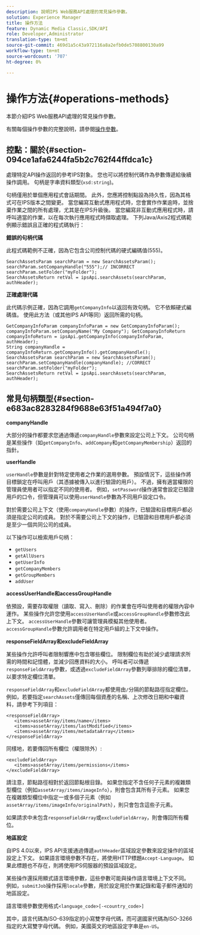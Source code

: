 ```yaml
---
description: 說明IPS Web服務API處理的常見操作參數。
solution: Experience Manager
title: 操作方法
feature: Dynamic Media Classic,SDK/API
role: Developer,Administrator
translation-type: tm+mt
source-git-commit: 469d1a5c43a972116a8a2efb0de5708800130a99
workflow-type: tm+mt
source-wordcount: '707'
ht-degree: 0%

---
```



# 操作方法{#operations-methods}

本節介紹IPS Web服務API處理的常見操作參數。

有關每個操作參數的完整說明，請參閱[操作參數](/help/aem-ips-api/operations/c-operations-intro/c-methods/c-methods.md)。

## 控點：關於{#section-094ce1afa6244fa5b2c762f44ffdca1c}

處理特定API操作返回的參考IPS對象。 您也可以將控制代碼作為參數傳遞給後續操作調用。 句柄是字串資料類型(`xsd:string`)。

句柄僅用於單個應用程式會話期間。 此外，您應將控制點設為持久性，因為其格式可在IPS版本之間變更。 當您編寫互動式應用程式時，您會實作作業逾時，並捨棄作業之間的所有處理，尤其是在IPS升級後。 當您編寫非互動式應用程式時，請呼叫適當的作業，以在每次執行應用程式時擷取處理。 下列Java/Axis2程式碼範例顯示錯誤且正確的程式碼執行：

**錯誤的句柄代碼**

此程式碼範例不正確，因為它包含公司控制代碼的硬式編碼值(555)。

```
SearchAssetsParam searchParam = new SearchAssetsParam(); searchParam.setCompanyHandle("555");// INCORRECT 
searchParam.setFolder("myFolder"); 
SearchAssetsReturn retVal = ipsApi.searchAssets(searchParam, authHeader);
```

**正確處理代碼**

此代碼示例正確，因為它調用`getCompanyInfo`以返回有效句柄。 它不依賴硬式編碼值。 使用此方法（或其他IPS API等同）返回所需的句柄。

```
GetCompanyInfoParam companyInfoParam = new GetCompanyInfoParam(); 
companyInfoParam.setCompanyName("My Company"); GetCompanyInfoReturn companyInfoReturn = ipsApi.getCompanyInfo(companyInfoParam, authHeader); 
String companyHandle = companyInfoReturn.getCompanyInfo().getCompanyHandle(); 
SearchAssetsParam searchParam = new SearchAssetsParam(); searchParam.setCompanyHandle(companyHandle); //CORRECT 
searchParam.setFolder("myFolder"); 
SearchAssetsReturn retVal = ipsApi.searchAssets(searchParam, authHeader);
```

## 常見句柄類型{#section-e683ac8283284f9688e63f51a494f7a0}

**companyHandle**

大部分的操作都要求您通過傳遞`companyHandle`參數來設定公司上下文。 公司句柄是某些操作（如`getCompanyInfo`、`addCompany`和`getCompanyMembership`）返回的指針。

**userHandle**

`userHandle`參數是針對特定使用者之作業的選用參數。 預設情況下，這些操作將目標鎖定在呼叫用戶（其憑據被傳入以進行驗證的用戶）。 不過，擁有適當權限的管理員使用者可以指定不同的使用者。 例如，`setPassword`操作通常會設定已驗證用戶的口令，但管理員可以使用`userHandle`參數為不同用戶設定口令。

對於需要公司上下文（使用`companyHandle`參數）的操作，已驗證和目標用戶都必須是指定公司的成員。 對於不需要公司上下文的操作，已驗證和目標用戶都必須是至少一個共同公司的成員。

以下操作可以檢索用戶句柄：

* `getUsers`
* `getAllUsers`
* `getUserInfo`
* `getCompanyMembers`
* `getGroupMembers`
* `addUser`

**accessUserHandle和accessGroupHandle**

依預設，需要存取權限（讀取、寫入、刪除）的作業會在呼叫使用者的權限內容中運作。 某些操作允許您使用`accessUserHandle`或`accessGroupHandle`參數修改此上下文。 `accessUserHandle`參數可讓管理員模擬其他使用者。 `accessGroupHandle`參數允許調用者在特定用戶組的上下文中操作。

**responseFieldArray和excludeFieldArray**

某些操作允許呼叫者限制響應中包含哪些欄位。 限制欄位有助於減少處理請求所需的時間和記憶體，並減少回應資料的大小。 呼叫者可以傳遞`responseFieldArray`參數，或透過`excludeFieldArray`參數列舉排除的欄位清單，以要求特定欄位清單。

`responseFieldArray`和`excludeFieldArray`都使用由`/`分隔的節點路徑指定欄位。 例如，若要指定`searchAssets`僅傳回每個資產的名稱、上次修改日期和中繼資料，請參考下列項目：

```
<responseFieldArray> 
   <items>assetArray/items/name</items> 
   <items>assetArray/items/lastModified</items> 
   <items>assetArray/items/metadataArray</items> 
</responseFieldArray>
```

同樣地，若要傳回所有欄位（權限除外）:

```
<excludeFieldArray> 
   <items>assetArray/items/permissions</items> 
</excludeFieldArray>
```

請注意，節點路徑相對於返回節點根目錄。 如果您指定不含任何子元素的複雜類型欄位（例如`assetArray/items/imageInfo`），則會包含其所有子元素。 如果您在複雜類型欄位中指定一或多個子元素（例如`assetArray/items/imageInfo/originalPath`），則只會包含這些子元素。

如果請求中未包含`responseFieldArray`或`excludeFieldArray`，則會傳回所有欄位。

**地區設定**

自IPS 4.0以來，IPS API支援通過傳遞`authHeader`區域設定參數來設定操作的區域設定上下文。 如果語言環境參數不存在，將使用HTTP標題`Accept-Language`。 如果此標題也不存在，則將使用IPS伺服器的預設區域設定。

某些操作還採用顯式語言環境參數，這些參數可能與操作語言環境上下文不同。 例如，`submitJob`操作採用`locale`參數，用於設定用於作業記錄和電子郵件通知的地區設定。

語言環境參數使用格式`<language_code>[-<country_code>]`

其中，語言代碼為ISO-639指定的小寫雙字母代碼，而可選國家代碼為ISO-3266指定的大寫雙字母代碼。 例如，美國英文的地區設定字串是`en-US`。
